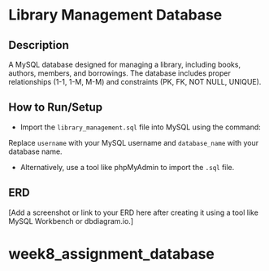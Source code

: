 # Library Management Database

## Description
A MySQL database designed for managing a library, including books, authors, members, and borrowings. The database includes proper relationships (1-1, 1-M, M-M) and constraints (PK, FK, NOT NULL, UNIQUE).

## How to Run/Setup
- Import the `library_management.sql` file into MySQL using the command:

Replace `username` with your MySQL username and `database_name` with your database name.
- Alternatively, use a tool like phpMyAdmin to import the `.sql` file.

## ERD
[Add a screenshot or link to your ERD here after creating it using a tool like MySQL Workbench or dbdiagram.io.]
# week8_assignment_database
